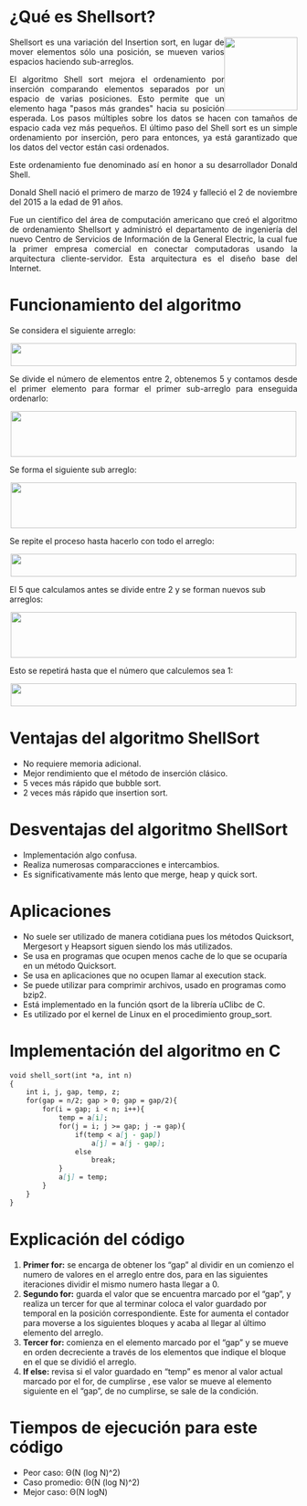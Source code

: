<h1>¿Qué es Shellsort?</h1>

<p align="justify"> <img src="https://liamtapia.github.io/shellSort/imagenes/imagen.png" style="float:right;width:128px;height:128px;"> 
Shellsort es una variación del Insertion sort, en lugar de mover elementos sólo una posición, se mueven varios espacios haciendo sub-arreglos.</p>

<p align="justify">El algoritmo Shell sort mejora el ordenamiento por inserción comparando elementos separados por un espacio de varias posiciones. Esto permite que un elemento haga "pasos más grandes" hacia su posición esperada. Los pasos múltiples sobre los datos se hacen con tamaños de espacio cada vez más pequeños. El último paso del Shell sort es un simple ordenamiento por inserción, pero para entonces, ya está garantizado que los datos del vector están casi ordenados.</p>

<p align="justify">Este ordenamiento fue  denominado así en honor a su desarrollador Donald Shell.</p>

<p align="justify">Donald Shell nació el primero de marzo de 1924 y falleció el 2 de noviembre del 2015 a la edad de 91 años. </p>

<p align="justify">Fue un científico del área de computación americano que creó el algoritmo de ordenamiento Shellsort y administró el departamento de ingeniería del nuevo Centro de Servicios de Información de la General Electric, la cual fue la primer empresa comercial en conectar computadoras usando la arquitectura cliente-servidor. Esta arquitectura es el diseño base del Internet.</p>

<h1>Funcionamiento del algoritmo</h1>
<p align="justify">Se considera el siguiente arreglo: </p>

<p style="text-align:center;">
<img src="https://liamtapia.github.io/shellSort/imagenes/ex1.JPG" width="500" height="40" class="center"> 
</p>

<p align="justify">Se divide el número de elementos entre 2, obtenemos 5 y contamos desde el primer elemento para formar el primer sub-arreglo para enseguida ordenarlo: </p>

<p style="text-align:center;">
<img src="https://liamtapia.github.io/shellSort/imagenes/ex2.JPG" width="500" height="80" class="center"> 
</p>

<p>Se forma el siguiente sub arreglo: </p>

<p style="text-align:center;">
<img src="https://liamtapia.github.io/shellSort/imagenes/ex3.JPG" width="500" height="80" class="center"> 
</p>

<p>Se repite el proceso hasta hacerlo con todo el arreglo: </p>

<p style="text-align:center;">
<img src="https://liamtapia.github.io/shellSort/imagenes/ex4.JPG" width="500" height="40" class="center"> 
</p>

<p>El 5 que calculamos antes se divide entre 2 y se forman nuevos sub arreglos: </p>

<p style="text-align:center;">
<img src="https://liamtapia.github.io/shellSort/imagenes/ex5.JPG" width="500" height="80" class="center"> 
</p>

<p>Esto se repetirá hasta que el número que calculemos sea 1: </p>

<p style="text-align:center;">
<img src="https://liamtapia.github.io/shellSort/imagenes/ex6.JPG" width="500" height="40" class="center"> 
</p>

<h1>Ventajas del algoritmo ShellSort</h1>
<ul>
    <li>No requiere memoria adicional.</li>
    <li>Mejor rendimiento que el método de inserción clásico.</li>
    <li>5 veces más rápido que bubble sort.</li>
    <li>2 veces más rápido que insertion sort.</li>
</ul>
    
<h1>Desventajas del algoritmo ShellSort</h1>
<ul>
    <li>Implementación algo confusa.</li>
    <li>Realiza numerosas comparacciones e intercambios.</li>
    <li>Es significativamente más lento que merge, heap y quick sort.</li>
</ul>

<h1>Aplicaciones</h1>
<ul>
    <li>No suele ser utilizado de manera cotidiana pues los métodos Quicksort, Mergesort y Heapsort siguen siendo los más utilizados.</li>
    <li>Se usa en programas que ocupen menos cache de lo que se ocuparía en un método Quicksort.</li>
    <li>Se usa en aplicaciones que no ocupen llamar al execution stack.</li>
    <li>Se puede utilizar para comprimir archivos, usado en programas como bzip2.</li>
    <li>Está implementado en la función qsort de la librería uClibc de C.</li>
    <li>Es utilizado por el kernel de Linux en el procedimiento group_sort.</li>
</ul>
    
<h1>Implementación del algoritmo en C</h1>

```markdown
void shell_sort(int *a, int n)
{
    int i, j, gap, temp, z;
    for(gap = n/2; gap > 0; gap = gap/2){
        for(i = gap; i < n; i++){
            temp = a[i];
            for(j = i; j >= gap; j -= gap){
                if(temp < a[j - gap])
                    a[j] = a[j - gap];
                else
                    break;
            }
            a[j] = temp;
        }
    }
}
```

<h1>Explicación del código</h1>
<ol>
    <li><strong>Primer for:</strong> se encarga de obtener los “gap” al dividir en un comienzo el numero de valores en el arreglo entre dos,    para en las siguientes iteraciones dividir el mismo numero hasta llegar a 0.
    <li><strong>Segundo for:</strong> guarda el valor que se encuentra marcado por el “gap”, y realiza un tercer for que al terminar coloca el valor guardado por temporal en la posición correspondiente. Este for aumenta el contador para moverse a los siguientes bloques y acaba al llegar al último elemento del arreglo.  
    <li><strong>Tercer for:</strong> comienza en el elemento marcado por el “gap” y se mueve en orden decreciente a través de los elementos que indique el bloque en el que se dividió el arreglo.
    <li><strong>If else:</strong> revisa si el valor guardado en “temp” es menor al valor actual marcado por el for, de cumplirse , ese valor se mueve al elemento siguiente en el “gap”, de no cumplirse, se sale de la condición.
</ol>

<h1>Tiempos de ejecución para este código</h1>
<ul>
    <li>Peor caso: Θ(N (log N)^2)
    <li>Caso promedio: Θ(N (log N)^2)
    <li>Mejor caso: Θ(N logN)
</ul>

<h1></h1>
